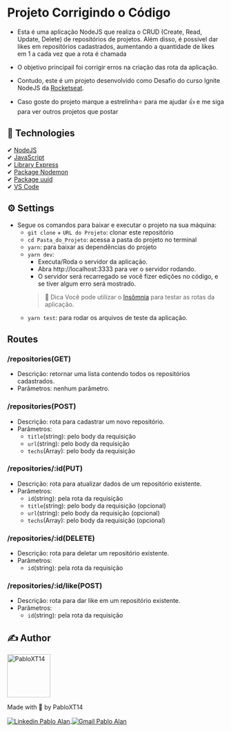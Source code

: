 # Projeto Corrigindo o Código
* Esta é uma aplicação NodeJS que realiza o CRUD (Create, Read, Update, Delete) de repositórios de projetos. Além disso, é possível dar likes em repositórios cadastrados, aumentando a quantidade de likes em 1 a cada vez que a rota é chamada

* O objetivo principail foi corrigir erros na criação das rota da aplicação.

* Contudo, este é um projeto desenvolvido como Desafio do curso Ignite NodeJS da [Rocketseat](https://www.rocketseat.com.br/).

* Caso goste do projeto marque a estrelinha⭐ para me ajudar 👍 e me siga para ver outros projetos que postar

## 🚀 Technologies
✔ [NodeJS](https://nodejs.org/en/)
<br>
✔ [JavaScript](https://www.javascript.com/)
<br>
✔ [Library Express](https://expressjs.com/)
<br>
✔ [Package Nodemon](https://www.npmjs.com/package/nodemon)
<br>
✔ [Package uuid](https://www.npmjs.com/package/uuid)
<br>
✔ [VS Code](https://code.visualstudio.com/)


## ⚙ Settings
* Segue os comandos para baixar e executar o projeto na sua máquina:
    - `git clone` + `URL do Projeto`: clonar este repositório
    - `cd Pasta_do_Projeto`: acessa a pasta do projeto no terminal
    - `yarn`: para baixar as dependências do projeto
    - `yarn dev`:
        * Executa/Roda o servidor da aplicação.
        * Abra http://localhost:3333 para ver o servidor rodando.
        * O servidor será recarregado se você fizer edições no código, e se tiver algum erro será mostrado.
        > 🚨 Dica
        > Você pode utilizar o [Insômnia](https://insomnia.rest/download) para testar as rotas da aplicação.
    - `yarn test`: para rodar os arquivos de teste da aplicação.


## Routes

### /repositories(GET)
* Descrição: retornar uma lista contendo todos os repositórios cadastrados.
* Parâmetros: nenhum parâmetro.

### /repositories(POST)
* Descrição: rota para cadastrar um novo repositório.
* Parâmetros:
    - `title`(string): pelo body da requisição
    - `url`(string): pelo body da requisição
    - `techs`(Array<strings>): pelo body da requisição

### /repositories/:id(PUT)
* Descrição: rota para atualizar dados de um repositório existente.
* Parâmetros:
    - `id`(string): pela rota da requisição
    - `title`(string): pelo body da requisição (opcional)
    - `url`(string): pelo body da requisição (opcional)
    - `techs`(Array<strings>): pelo body da requisição (opcional)

### /repositories/:id(DELETE)
* Descrição: rota para deletar um repositório existente.
* Parâmetros:
    - `id`(string): pela rota da requisição

### /repositories/:id/like(POST)
* Descrição: rota para dar like em um repositório existente.
* Parâmetros:
    - `id`(string): pela rota da requisição


## ✍ Author
<img alt="PabloXT14" title="PabloXT14" src="https://avatars.githubusercontent.com/u/71723595?s=400&u=f7a1ec0c2e1f7cd1acf79f61043dbc75b1079de6&v=4" width="100">
<p>
    Made with 💜 by PabloXT14
</p>
<p align="left">
    <a href="https://www.linkedin.com/in/pabloalan/" target="_blank">
        <img align="center" src="https://img.shields.io/badge/LinkedIn-%230077B5?style=for-the-badge&logo=linkedin&logoColor=white" alt="Linkedin Pablo Alan" />
    </a>
    <a href="mailto:pabloxt14@gmail.com" target="_blank">
        <img align="center" src="https://img.shields.io/badge/Gmail-FF0000?style=for-the-badge&logo=gmail&logoColor=white" alt="Gmail Pablo Alan" />
    </a>
</p>
